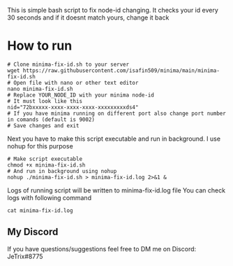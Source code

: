 This is simple bash script to fix node-id changing. It checks your id every 30 seconds and if it doesnt match yours, change it back

# How to run
```
# Clone minima-fix-id.sh to your server
wget https://raw.githubusercontent.com/isafin509/minima/main/minima-fix-id.sh
# Open file with nano or other text editor
nano minima-fix-id.sh
# Replace YOUR_NODE_ID with your minima node-id
# It must look like this
nid="72bxxxxx-xxxx-xxxx-xxxx-xxxxxxxxxds4"
# If you have minima running on different port also change port number in comands (default is 9002)
# Save changes and exit
```
Next you have to make this script executable and run in background. I use nohup for this purpose
```
# Make script executable
chmod +x minima-fix-id.sh
# And run in background using nohup
nohup ./minima-fix-id.sh > minima-fix-id.log 2>&1 &
```
Logs of running script will be written to minima-fix-id.log file
You can check logs with following command 
```
cat minima-fix-id.log
```
## My Discord
If you have questions/suggestions feel free to DM me on Discord: JeTrix#8775
